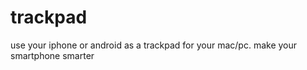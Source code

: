 trackpad
========

use your iphone or android as a trackpad for your mac/pc. make your smartphone smarter